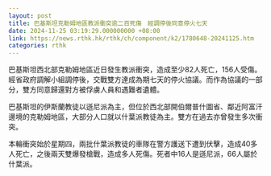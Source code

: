 ```yaml
---
layout: post
title: 巴基斯坦克勒姆地區教派衝突逾二百死傷　經調停後同意停火七天
date: 2024-11-25 03:19:29.000000000 +08:00
link: https://news.rthk.hk/rthk/ch/component/k2/1780648-20241125.htm
categories: rthk
---
```


巴基斯坦西北部克勒姆地區近日發生教派衝突，造成至少82人死亡，156人受傷。經省政府調解小組調停後，交戰雙方達成為期七天的停火協議。而作為協議的一部分，雙方同意歸還對方被俘虜人員和遇難者遺體。

巴基斯坦的伊斯蘭教徒以遜尼派為主，但位於西北部開伯爾普什圖省、鄰近阿富汗邊境的克勒姆地區，大部分人口就以什葉派教徒為主。雙方在過去亦曾發生多次衝突。

本輪衝突始於星期四，兩批什葉派教徒的車隊在警方護送下遭到伏擊，造成40多人死亡，之後兩天雙爆發槍戰，造成多人死傷。死者中16人是遜尼派，66人屬於什葉派。

